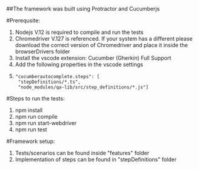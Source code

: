 ##The framework was built using Protractor and Cucumberjs

#Prerequsite:
1. Nodejs V.12 is required to compile and run the tests
2. Chromedriver V.127 is referenced. If your system has a different please download the correct version of Chromedriver and place it inside the browserDrivers folder
3. Install the vscode extension: Cucumber (Gherkin) Full Support
4. Add the following properties in the vscode settings
5.     "cucumberautocomplete.steps": [
        "stepDefinitions/*.ts",
        "node_modules/qa-lib/src/step_definitions/*.js"]

#Steps to run the tests:
1. npm install
2. npm run compile
3. npm run start-webdriver
4. npm run test

#Framework setup:
1. Tests/scenarios can be found inside "features" folder
2. Implementation of steps can be found in "stepDefinitions" folder

